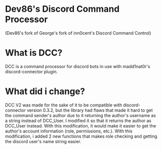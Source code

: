 # Dev86's Discord Command Processor

(Dev86's fork of George's fork of inn0cent's Discord Command Control)

# What is DCC?

DCC is a command processor for discord bots in use with madd1nat0r's discord-connector plugin.

# What did i change?

DCC V2 was made for the sake of it to be compatible with discord-connector version 0.3.2, but the library had flaws that made it hard to get the command sender's author due to it returning the author's username as a string instead of DCC_User. I modified it so that it returns the author as DCC_User instead. With this modification, it would make it easier to get the author's account information (role, permissions, etc.).
With this modification, i added 2 new functions that makes role checking and getting the discord user's name string easier.
